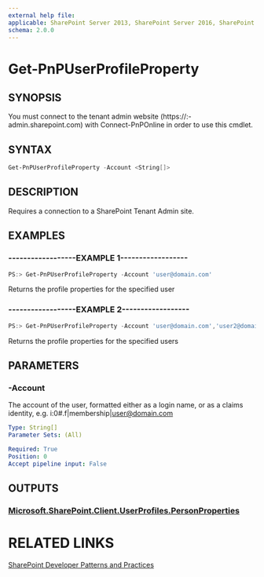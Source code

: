 ```yaml
---
external help file:
applicable: SharePoint Server 2013, SharePoint Server 2016, SharePoint Online
schema: 2.0.0
---
```

# Get-PnPUserProfileProperty

## SYNOPSIS
You must connect to the tenant admin website (https://:<tenant>-admin.sharepoint.com) with Connect-PnPOnline in order to use this cmdlet. 


## SYNTAX 

```powershell
Get-PnPUserProfileProperty -Account <String[]>
```

## DESCRIPTION
Requires a connection to a SharePoint Tenant Admin site.

## EXAMPLES

### ------------------EXAMPLE 1------------------
```powershell
PS:> Get-PnPUserProfileProperty -Account 'user@domain.com'
```

Returns the profile properties for the specified user

### ------------------EXAMPLE 2------------------
```powershell
PS:> Get-PnPUserProfileProperty -Account 'user@domain.com','user2@domain.com'
```

Returns the profile properties for the specified users

## PARAMETERS

### -Account
The account of the user, formatted either as a login name, or as a claims identity, e.g. i:0#.f|membership|user@domain.com

```yaml
Type: String[]
Parameter Sets: (All)

Required: True
Position: 0
Accept pipeline input: False
```

## OUTPUTS

### [Microsoft.SharePoint.Client.UserProfiles.PersonProperties](https://msdn.microsoft.com/en-us/library/microsoft.sharepoint.client.userprofiles.personproperties.aspx)

# RELATED LINKS

[SharePoint Developer Patterns and Practices](http://aka.ms/sppnp)